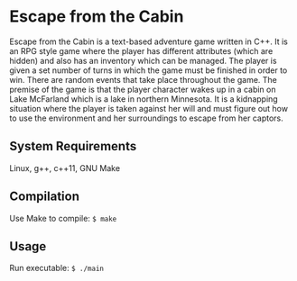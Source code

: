 # Escape from the Cabin

Escape from the Cabin is a text-based adventure game written in C++.  It is an RPG style game where the player has different attributes (which are hidden) and also has an inventory which can be managed. The player is given a set number of turns in which the game must be finished in order to win. There are random events that take place throughout the game.  The premise of the game is that the player character wakes up in a cabin on Lake McFarland which is a lake in northern Minnesota.  It is a kidnapping situation where the player is taken against her will and must figure out how to use the environment and her surroundings to escape from her captors.  

## System Requirements

Linux, g++, c++11, GNU Make

## Compilation

Use Make to compile: `$ make`

## Usage

Run executable: `$ ./main`
